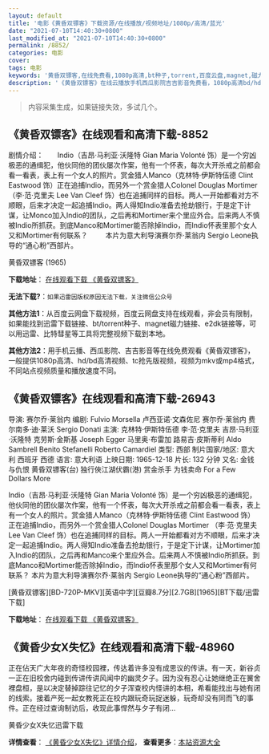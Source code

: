 ```yaml
---
layout: default
title: '电影《黄昏双镖客》下载资源/在线播放/视频地址/1080p/高清/蓝光'
date: "2021-07-10T14:40:30+0800"
last_modified_at: "2021-07-10T14:40:30+0800"
permalink: /8852/
categories: 电影
cover:
tags: 电影
keywords: '黄昏双镖客,在线免费看,1080p高清,bt种子,torrent,百度云盘,magnet,磁力链,迅雷下载资源'
description: '《黄昏双镖客》在线云播放手机西瓜影院吉吉影音免费看，1080p高清bd/hd未删减完整版和tc抢先枪版，mkv/mp4格式，附带bt/torrent种子、magnet/磁力链、百度云盘、网盘资源迅雷下载链接'
---
```


>内容采集生成，如果链接失效，多试几个。


## 《黄昏双镖客》在线观看和高清下载-8852

剧情介绍：　　Indio（吉昂·马利亚·沃隆特 Gian Maria Volonté 饰）是一个穷凶极恶的通缉犯，他伙同他的团伙屡次作案，他有一个怀表，每次大开杀戒之前都会看一看表，表上有一个女人的照片。赏金猎人Manco（克林特·伊斯特伍德 Clint Eastwood 饰）正在追捕Indio，而另外一个赏金猎人Colonel Douglas Mortimer（李·范·克里夫 Lee Van Cleef 饰）也在追捕同样的目标。两人一开始都看对方不顺眼，后来才决定一起追捕Indio。两人得知Indio准备去抢劫银行，于是定下计谋，让Monco加入Indio的团队，之后再和Mortimer来个里应外合。后来两人不慎被Indio所抓获。到底Manco和Mortimer能否除掉Indio，而Indio怀表里那个女人又和Mortimer有何联系？  　　本片为意大利导演赛尔乔·莱翁内 Sergio Leone执导的“通心粉”西部片。


黄昏双镖客 (1965)

**下载地址**： [在线观看下载 《黄昏双镖客》](https://www.btbtdy.me/btdy/dy10349.html) 


**无法下载?**：`如果迅雷因版权原因无法下载，关注微信公众号 `

**其他方法1**：从百度云网盘下载视频，百度云网盘支持在线观看，非会员有限制，如果能找到迅雷下载链接、bt/torrent种子、magnet磁力链接、e2dk链接等，可以用迅雷、比特彗星等工具将完整视频下载到本地。

**其他方法2**：用手机云播、西瓜影院、吉吉影音等在线免费观看《黄昏双镖客》，一般提供1080p高清、hd/bd高清视频、tc抢先版视频，视频为mkv或mp4格式，不同站点视频质量和播放速度不同。


## 《黄昏双镖客》在线观看和高清下载-26943

导演: 赛尔乔·莱翁内 编剧: Fulvio Morsella 卢西亚诺·文森佐尼 赛尔乔·莱翁内 费尔南多·迪·莱沃 Sergio Donati 主演: 克林特·伊斯特伍德 李·范·克里夫 吉昂·马利亚·沃隆特 克劳斯·金斯基 Joseph Egger 马里奥·布雷加 路易吉·皮斯蒂利 Aldo Sambrell Benito Stefanelli Roberto Camardiel 类型: 西部 制片国家/地区: 意大利 西班牙 西德 语言: 意大利语 上映日期: 1965-12-18 片长: 132 分钟 又名: 金钱与仇恨 黄昏双镖客(台) 独行俠江湖伏霸(港) 赏金杀手 为钱卖命 For a Few Dollars More

Indio（吉昂·马利亚·沃隆特 Gian Maria Volonté 饰）是一个穷凶极恶的通缉犯，他伙同他的团伙屡次作案，他有一个怀表，每次大开杀戒之前都会看一看表，表上有一个女人的照片。赏金猎人Manco（克林特·伊斯特伍德 Clint Eastwood 饰）正在追捕Indio，而另外一个赏金猎人Colonel Douglas Mortimer （李·范·克里夫 Lee Van Cleef 饰）也在追捕同样的目标。两人一开始都看对方不顺眼，后来才决定一起追捕Indio。两人得知Indio准备去抢劫银行，于是定下计谋，让Mortimer加入Indio的团队，之后再和Manco来个里应外合。后来两人不慎被Indio所抓获。到底Manco和Mortimer能否除掉Indio，而Indio怀表里那个女人又和Mortimer有何联系？ 本片为意大利导演赛尔乔·莱翁内 Sergio Leone执导的“通心粉”西部片。


[黄昏双镖客][BD-720P-MKV][英语中字][豆瓣8.7分][2.7GB][1965][BT下载/迅雷下载]

**下载地址**： [在线观看下载 《黄昏双镖客》](https://www.btdx8.com/torrent/for_a_few_dollars_more_1965.html) 


## 《黄昏少女X失忆》在线观看和高清下载-48960

正在佔天广大年夜的奇怪校园裡，传达着许多没有成思议的传讲。有一天，新谷贞一正在旧校舍内碰到传讲传讲风闻中的幽灵夕子。因为没有忍心让她继绝正在黉舍裡盘桓，是以决定替掉踪往记忆的夕子浑查校内怪讲的本相，希看能找出与她有闭的线索。接着产死一起女教死正在校内跟玩奇玩捉迷躲，玩奇却没有同而飞的事件。正在经过查询制访后，收现此事悍然与夕子有闭…


黄昏少女X失忆迅雷下载

**详情查看**： [《黄昏少女X失忆》详情介绍](/movie/48960/)， **查看更多**：[本站资源大全](/movie/t/all/)

